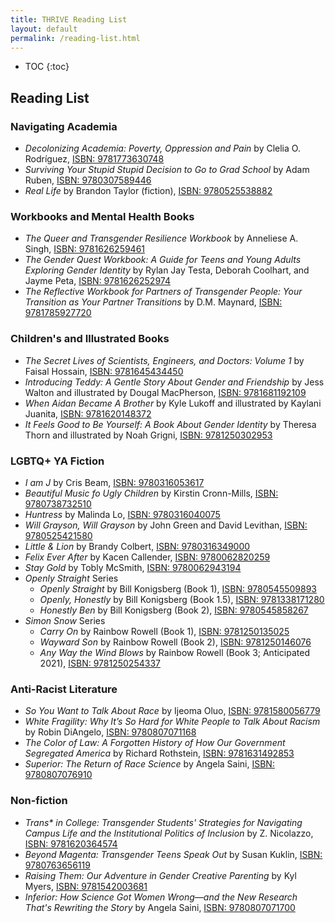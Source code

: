 ```yaml
---
title: THRIVE Reading List
layout: default
permalink: /reading-list.html
---
```


* TOC
{:toc}


## Reading List

### Navigating Academia
- *Decolonizing Academia: Poverty, Oppression and Pain* by Clelia O. Rodríguez,
[ISBN: 9781773630748](https://www.goodreads.com/book/show/40249837-decolonizing-academia)
- *Surviving Your Stupid Stupid Decision to Go to Grad School* by Adam Ruben,
[ISBN: 9780307589446](https://www.goodreads.com/book/show/7769479-surviving-your-stupid-stupid-decision-to-go-to-grad-school)
- *Real Life* by Brandon Taylor (fiction),
[ISBN: 9780525538882](https://www.goodreads.com/book/show/46263943-real-life)

### Workbooks and Mental Health Books
- *The Queer and Transgender Resilience Workbook* by Anneliese A. Singh,
[ISBN: 9781626259461](https://www.goodreads.com/book/show/33776101-the-queer-and-transgender-resilience-workbook)
- *The Gender Quest Workbook: A Guide for Teens and Young Adults Exploring
Gender Identity* by Rylan Jay Testa, Deborah Coolhart, and Jayme Peta,
[ISBN: 9781626252974](https://www.goodreads.com/book/show/23845906-the-gender-quest-workbook)
- *The Reflective Workbook for Partners of Transgender People: Your Transition
as Your Partner Transitions* by D.M. Maynard,
[ISBN: 9781785927720](https://www.goodreads.com/book/show/43610689-the-reflective-workbook-for-partners-of-transgender-people)

### Children's and Illustrated Books
- *The Secret Lives of Scientists, Engineers, and Doctors: Volume 1* by Faisal
Hossain, [ISBN: 9781645434450](https://mascotbooks.com/mascot-marketplace/buy-books/childrens/picture-books/the-secret-lives-of-scientists-engineers-and-doctors-volume-1/)
- *Introducing Teddy: A Gentle Story About Gender and Friendship* by Jess Walton
and illustrated by Dougal MacPherson, [ISBN: 9781681192109](https://www.goodreads.com/book/show/27158837-introducing-teddy)
- *When Aidan Became A Brother* by Kyle Lukoff and illustrated by Kaylani
Juanita, [ISBN: 9781620148372](https://www.goodreads.com/book/show/39987021-when-aidan-became-a-brother)
- *It Feels Good to Be Yourself: A Book About Gender Identity* by Theresa Thorn
and illustrated by Noah Grigni, [ISBN: 9781250302953](https://www.goodreads.com/book/show/40864913-it-feels-good-to-be-yourself)

### LGBTQ+ YA Fiction
-  *I am J* by Cris Beam,
[ISBN: 9780316053617](https://www.goodreads.com/book/show/8140535-i-am-j)
- *Beautiful Music fo Ugly Children* by Kirstin Cronn-Mills,
[ISBN: 9780738732510](https://www.goodreads.com/book/show/13221769-beautiful-music-for-ugly-children)
- *Huntress* by Malinda Lo,
[ISBN: 9780316040075](https://www.goodreads.com/book/show/9415946-huntress)
- *Will Grayson, Will Grayson* by John Green and David Levithan,
[ISBN: 9780525421580](https://www.goodreads.com/book/show/6567017-will-grayson-will-grayson)
- *Little & Lion* by Brandy Colbert,
[ISBN: 9780316349000](https://www.goodreads.com/book/show/25062038-little-lion)
- *Felix Ever After* by Kacen Callender,
[ISBN: 9780062820259](https://www.goodreads.com/book/show/51931067-felix-ever-after)
- *Stay Gold* by Tobly McSmith,
[ISBN: 9780062943194](https://www.goodreads.com/book/show/45306326-stay-gold)
- *Openly Straight* Series
    - *Openly Straight* by Bill Konigsberg (Book 1),
    [ISBN: 9780545509893](https://www.goodreads.com/book/show/16100972-openly-straight)
    - *Openly, Honestly* by Bill Konigsberg (Book 1.5),
    [ISBN: 9781338171280](https://www.goodreads.com/book/show/34727888-openly-honestly)
    - *Honestly Ben* by Bill Konigsberg (Book 2),
    [ISBN: 9780545858267](https://www.goodreads.com/book/show/27230789-honestly-ben)
- *Simon Snow* Series
    - *Carry On* by Rainbow Rowell (Book 1),
    [ISBN: 9781250135025](https://www.goodreads.com/book/show/32768522-carry-on)
    - *Wayward Son* by Rainbow Rowell (Book 2),
    [ISBN: 9781250146076](https://www.goodreads.com/book/show/44017627-wayward-son)
    - *Any Way the Wind Blows* by Rainbow Rowell (Book 3; Anticipated 2021),
    [ISBN: 9781250254337](https://www.goodreads.com/book/show/52190991-any-way-the-wind-blows)

### Anti-Racist Literature
- *So You Want to Talk About Race* by Ijeoma Oluo,
[ISBN: 9781580056779](https://www.goodreads.com/book/show/35099718-so-you-want-to-talk-about-race)
- *White Fragility: Why It’s So Hard for White People to Talk About Racism* by
Robin DiAngelo,
[ISBN: 9780807071168](https://www.goodreads.com/book/show/43708708-white-fragility)
- *The Color of Law: A Forgotten History of How Our Government Segregated America*
by Richard Rothstein,
[ISBN: 9781631492853](https://www.goodreads.com/book/show/32191706-the-color-of-law)
- *Superior: The Return of Race Science* by Angela Saini,
[ISBN: 9780807076910](https://www.goodreads.com/book/show/42042093-superior)

### Non-fiction
- *Trans\* in College: Transgender Students' Strategies for Navigating Campus
Life and the Institutional Politics of Inclusion* by Z. Nicolazzo,
[ISBN: 9781620364574](https://www.goodreads.com/book/show/30148613-trans-in-college)
- *Beyond Magenta: Transgender Teens Speak Out* by Susan Kuklin,
[ISBN: 9780763656119](https://www.goodreads.com/book/show/18166920-beyond-magenta)
- *Raising Them: Our Adventure in Gender Creative Parenting* by Kyl Myers,
[ISBN: 9781542003681](https://www.goodreads.com/book/show/49974828-raising-them)
- *Inferior: How Science Got Women Wrong—and the New Research That's Rewriting
the Story* by Angela Saini,
[ISBN: 9780807071700](https://www.goodreads.com/book/show/31869108-inferior)
